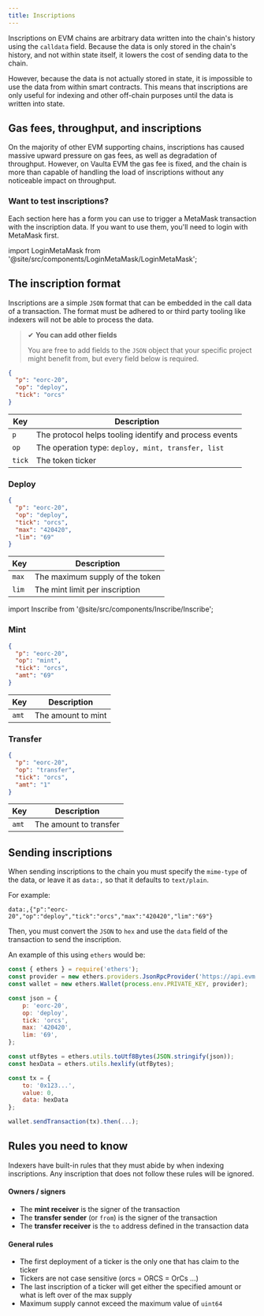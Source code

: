 ```yaml
---
title: Inscriptions
---
```


Inscriptions on EVM chains are arbitrary data written into the chain's history using the `calldata` field.
Because the data is only stored in the chain's history, and not within state itself, it lowers the cost of
sending data to the chain.

However, because the data is not actually stored in state, it is impossible to use the data from within smart contracts.
This means that inscriptions are only useful for indexing and other off-chain purposes until the data is written into state.

## Gas fees, throughput, and inscriptions

On the majority of other EVM supporting chains, inscriptions has caused massive upward pressure on gas fees, as well as
degradation of throughput. However, on Vaulta EVM the gas fee is fixed, and the chain is more than capable of handling the
load of inscriptions without any noticeable impact on throughput.

### Want to test inscriptions?

Each section here has a form you can use to trigger a MetaMask transaction with the inscription data.
If you want to use them, you'll need to login with MetaMask first.

<!-- translation-ignore -->

import LoginMetaMask from '@site/src/components/LoginMetaMask/LoginMetaMask';

<LoginMetaMask />

<!-- end-translation-ignore -->

## The inscription format

Inscriptions are a simple `JSON` format that can be embedded in the call data of a transaction.
The format must be adhered to or third party tooling like indexers will not be able to process the data.

> ✔ **You can add other fields**
>
> You are free to add fields to the `JSON` object that your specific project might benefit from,
> but every field below is required.

```json
{
  "p": "eorc-20",
  "op": "deploy",
  "tick": "orcs"
}
```

| Key | Description                                            |
| --- |--------------------------------------------------------|
| `p` | The protocol helps tooling identify and process events |
| `op` | The operation type: `deploy, mint, transfer, list`      |
| `tick` | The token ticker                                       |


### Deploy

```json
{ 
  "p": "eorc-20",
  "op": "deploy",
  "tick": "orcs",
  "max": "420420",
  "lim": "69"
}
```

| Key | Description                     |
| --- |---------------------------------|
| `max` | The maximum supply of the token |
| `lim` | The mint limit per inscription  |

<!-- translation-ignore -->

import Inscribe from '@site/src/components/Inscribe/Inscribe';

<Inscribe type="deploy" />

<!-- end-translation-ignore -->


### Mint

```json
{ 
  "p": "eorc-20",
  "op": "mint",
  "tick": "orcs",
  "amt": "69"
}
```

| Key | Description |
| --- |-------------|
| `amt` | The amount to mint |

<!-- translation-ignore -->

<Inscribe type="mint" />

<!-- end-translation-ignore -->


### Transfer

```json
{ 
  "p": "eorc-20",
  "op": "transfer",
  "tick": "orcs",
  "amt": "1"
}
```

| Key | Description |
| --- |-------------|
| `amt` | The amount to transfer |

<!-- translation-ignore -->

<Inscribe type="transfer" />

<!-- end-translation-ignore -->


## Sending inscriptions

When sending inscriptions to the chain you must specify the `mime-type` of the data, or leave it as `data:,` so that it
defaults to `text/plain`.

For example:

```
data:,{"p":"eorc-20","op":"deploy","tick":"orcs","max":"420420","lim":"69"}
```

Then, you must convert the `JSON` to `hex` and use the `data` field of the transaction to send the inscription.

An example of this using `ethers` would be:

```js
const { ethers } = require('ethers');
const provider = new ethers.providers.JsonRpcProvider('https://api.evm.eosnetwork.com/');
const wallet = new ethers.Wallet(process.env.PRIVATE_KEY, provider);

const json = {
    p: 'eorc-20',
    op: 'deploy',
    tick: 'orcs',
    max: '420420',
    lim: '69',
};

const utfBytes = ethers.utils.toUtf8Bytes(JSON.stringify(json));
const hexData = ethers.utils.hexlify(utfBytes);

const tx = {
    to: '0x123...',
    value: 0,
    data: hexData
};

wallet.sendTransaction(tx).then(...);
```

## Rules you need to know

Indexers have built-in rules that they must abide by when indexing inscriptions. Any inscription that does not follow these
rules will be ignored.

#### Owners / signers

- The **mint receiver** is the signer of the transaction
- The **transfer sender** (or `from`) is the signer of the transaction
- The **transfer receiver** is the `to` address defined in the transaction data

#### General rules

- The first deployment of a ticker is the only one that has claim to the ticker
- Tickers are not case sensitive (orcs = ORCS = OrCs ...)
- The last inscription of a ticker will get either the specified amount or what is left over of the max supply
- Maximum supply cannot exceed the maximum value of `uint64`
